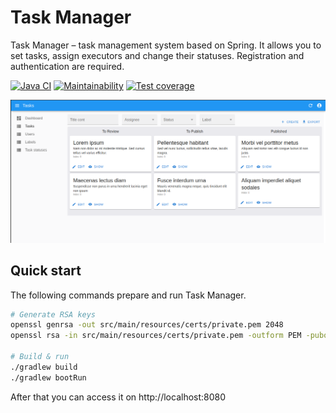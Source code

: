 <h1>Task Manager</h1>

<p>Task Manager – task management system based on Spring.
It allows you to set tasks, assign executors and change their statuses.
Registration and authentication are required.</p>

<p>
<a href="https://github.com/zHd4/java-project-99/actions/workflows/main.yml"><img src="https://github.com/zHd4/java-project-99/actions/workflows/main.yml/badge.svg"  alt="Java CI"/></a>
<a href="https://codeclimate.com/github/zHd4/java-project-99/maintainability"><img src="https://api.codeclimate.com/v1/badges/06426a13b4c18e0e737a/maintainability"  alt="Maintainability"/></a>
<a href="https://codeclimate.com/github/zHd4/java-project-99/test_coverage"><img src="https://api.codeclimate.com/v1/badges/06426a13b4c18e0e737a/test_coverage"  alt="Test coverage"/></a>
</p>

<img alt="Tasks" src=".images/tasks.png" />

<h2>Quick start</h2>

<p>The following commands prepare and run Task Manager.</p>

```bash
# Generate RSA keys
openssl genrsa -out src/main/resources/certs/private.pem 2048
openssl rsa -in src/main/resources/certs/private.pem -outform PEM -pubout -out src/main/resources/certs/public.pem

# Build & run
./gradlew build
./gradlew bootRun
```

<p>After that you can access it on http://localhost:8080</p>